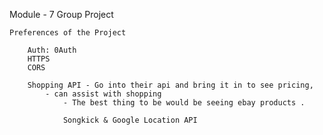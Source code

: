 Module - 7 Group Project

    Preferences of the Project

        Auth: 0Auth
        HTTPS
        CORS

        Shopping API - Go into their api and bring it in to see pricing, 
            - can assist with shopping
                - The best thing to be would be seeing ebay products . 

                Songkick & Google Location API